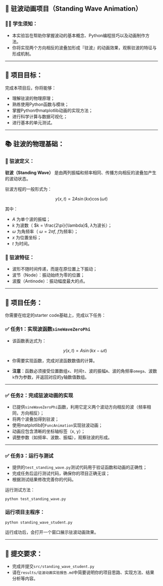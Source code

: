 ## 📖 驻波动画项目（Standing Wave Animation）

### 🧑‍🎓 学生须知：

- 本实验旨在帮助你掌握波动的基本概念、Python编程技巧以及动画制作方法。
- 你将实现两个方向相反的波叠加形成『驻波』的动画效果，观察驻波的特征与形成机制。

---

## 🎯 项目目标：

完成本项目后，你将能够：

- 理解驻波的物理原理；
- 熟练使用Python函数与模块；
- 掌握Python中matplotlib动画的实现方法；
- 进行科学计算与数据可视化；
- 进行基本的单元测试。

---

## 📚 驻波的物理基础：

### 🔖 驻波定义：

**驻波（Standing Wave）** 是由两列振幅和频率相同、传播方向相反的波叠加产生的波动状态。

驻波方程的一般形式为：

$$
y(x,t) = 2A\sin(kx)\cos(\omega t)
$$

其中：

- $A$ 为单个波的振幅；
- $k$ 为波数（ $k = \frac{2\pi}{\lambda}$, $\lambda$为波长）；
- $\omega$ 为角频率（ $\omega = 2\pi f$, $f$为频率）；
- $x$ 为位置坐标；
- $t$ 为时间。

### 🔖 驻波特征：

- 波形不随时间传递，而是在原位置上下振动；
- 波节（Node）：振动始终为零的位置；
- 波腹（Antinode）：振动幅度最大的点。

---

## 🚩 项目任务：

你需要在给定的starter code基础上，完成以下任务：

### ✅ 任务1：实现波函数`sineWaveZeroPhi`

- 该函数表达式为：
  
  $$y(x, t) = A \sin(kx - \omega t)$$

- 你需要实现函数，完成对波函数数值的计算。

- **注意**：函数必须接受位置数组`x`、时间`t`、波的振幅`A`、波的角频率`omega`、波数`k`作为参数，并返回对应的y轴数值数组。

---

### ✅ 任务2：完成驻波动画的实现

- 已提供`sineWaveZeroPhi`函数，利用它定义两个波动方向相反的波（频率相同，方向相反）；
- 将两个波叠加得到驻波；
- 使用matplotlib的`FuncAnimation`实现驻波动画；
- 动画应包含清晰的坐标轴标签（x, y）；
- 调整参数（如频率、波数、振幅），观察驻波的形成。

---

### ✅ 任务3：运行与测试

- 提供的`test_standing_wave.py`测试代码用于验证函数和动画的正确性；
- 完成任务后运行测试代码，确保你的项目正确无误；
- 根据测试结果修改完善你的代码。

运行测试方法：

```shell
python test_standing_wave.py
```

### 运行项目主程序：

```shell
python standing_wave_student.py
```

运行成功后，会打开一个窗口展示驻波动画效果。

---

## 📝 提交要求：

- 完成并提交`src/standing_wave_student.py`
- 请在`results/驻波动画实验报告.md`中简要说明你的项目思路、实现方法、结果分析等内容。


